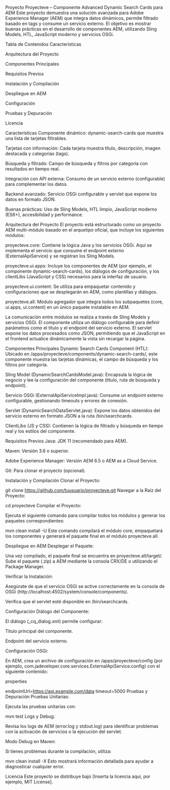 Proyecto Proyecteve – Componente Advanced Dynamic Search Cards para AEM
Este proyecto demuestra una solución avanzada para Adobe Experience Manager (AEM) que integra datos dinámicos, permite filtrado basado en tags y consume un servicio externo. El objetivo es mostrar buenas prácticas en el desarrollo de componentes AEM, utilizando Sling Models, HTL, JavaScript moderno y servicios OSGi.

Tabla de Contenidos
Características

Arquitectura del Proyecto

Componentes Principales

Requisitos Previos

Instalación y Compilación

Despliegue en AEM

Configuración

Pruebas y Depuración

Licencia

Características
Componente dinámico: dynamic-search-cards que muestra una lista de tarjetas filtrables.

Tarjetas con información: Cada tarjeta muestra título, descripción, imagen destacada y categorías (tags).

Búsqueda y filtrado: Campo de búsqueda y filtros por categoría con resultados en tiempo real.

Integración con API externa: Consumo de un servicio externo (configurable) para complementar los datos.

Backend avanzado: Servicio OSGi configurable y servlet que expone los datos en formato JSON.

Buenas prácticas: Uso de Sling Models, HTL limpio, JavaScript moderno (ES6+), accesibilidad y performance.

Arquitectura del Proyecto
El proyecto está estructurado como un proyecto AEM multi-módulo basado en el arquetipo oficial, que incluye los siguientes módulos:

proyecteve.core:
Contiene la lógica Java y los servicios OSGi. Aquí se implementa el servicio que consume el endpoint externo (ExternalApiService) y se registran los Sling Models.

proyecteve.ui.apps:
Incluye los componentes de AEM (por ejemplo, el componente dynamic-search-cards), los diálogos de configuración, y los clientLibs (JavaScript y CSS) necesarios para la interfaz de usuario.

proyecteve.ui.content:
Se utiliza para empaquetar contenido y configuraciones que se desplegarán en AEM, como plantillas y diálogos.

proyecteve.all:
Módulo agregador que integra todos los subpaquetes (core, ui.apps, ui.content) en un único paquete instalable en AEM.

La comunicación entre módulos se realiza a través de Sling Models y servicios OSGi. El componente utiliza un diálogo configurable para definir parámetros como el título y el endpoint del servicio externo. El servlet expone los datos procesados como JSON, permitiendo que el JavaScript en el frontend actualice dinámicamente la vista sin recargar la página.

Componentes Principales
Dynamic Search Cards Component (HTL):
Ubicado en /apps/proyecteve/components/dynamic-search-cards/, este componente muestra las tarjetas dinámicas, el campo de búsqueda y los filtros por categoría.

Sling Model (DynamicSearchCardsModel.java):
Encapsula la lógica de negocio y lee la configuración del componente (título, ruta de búsqueda y endpoint).

Servicio OSGi (ExternalApiServiceImpl.java):
Consume un endpoint externo configurable, gestionando timeouts y errores de conexión.

Servlet (DynamicSearchDataServlet.java):
Expone los datos obtenidos del servicio externo en formato JSON a la ruta /bin/searchcards.

ClientLibs (JS y CSS):
Contienen la lógica de filtrado y búsqueda en tiempo real y los estilos del componente.

Requisitos Previos
Java: JDK 11 (recomendado para AEM).

Maven: Versión 3.6 o superior.

Adobe Experience Manager: Versión AEM 6.5 o AEM as a Cloud Service.

Git: Para clonar el proyecto (opcional).

Instalación y Compilación
Clonar el Proyecto:

git clone https://github.com/tuusuario/proyecteve.git
Navegar a la Raíz del Proyecto:

cd proyecteve
Compilar el Proyecto:

Ejecuta el siguiente comando para compilar todos los módulos y generar los paquetes correspondientes:

mvn clean install -U
Este comando compilará el módulo core, empaquetará los componentes y generará el paquete final en el módulo proyecteve.all.

Despliegue en AEM
Desplegar el Paquete:

Una vez compilado, el paquete final se encuentra en proyecteve.all/target/. Sube el paquete (.zip) a AEM mediante la consola CRX/DE o utilizando el Package Manager.

Verificar la Instalación:

Asegúrate de que el servicio OSGi se active correctamente en la consola de OSGi (http://localhost:4502/system/console/components).

Verifica que el servlet esté disponible en /bin/searchcards.

Configuración
Diálogo del Componente:

El diálogo (_cq_dialog.xml) permite configurar:

Título principal del componente.

Endpoint del servicio externo.

Configuración OSGi:

En AEM, crea un archivo de configuración en /apps/proyecteve/config (por ejemplo, com.jadeveloper.core.services.ExternalApiService.config) con el siguiente contenido:

properties

endpointUrl=https://api.example.com/data
timeout=5000
Pruebas y Depuración
Pruebas Unitarias:

Ejecuta las pruebas unitarias con:

mvn test
Logs y Debug:

Revisa los logs de AEM (error.log y stdout.log) para identificar problemas con la activación de servicios o la ejecución del servlet.

Modo Debug en Maven:

Si tienes problemas durante la compilación, utiliza:

mvn clean install -X
Esto mostrará información detallada para ayudar a diagnosticar cualquier error.

Licencia
Este proyecto se distribuye bajo [Inserta la licencia aquí, por ejemplo, MIT License].
